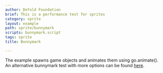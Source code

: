 ```yaml
---
author: Defold Foundation
brief: This is a performance test for sprites
category: sprite
layout: example
path: sprite/bunnymark
scripts: bunnymark.script
tags: sprite
title: Bunnymark

---
```



The example spawns game objects and animates them using go.animate(). An alternative bunnymark test with more options can be found [here](https://github.com/britzl/defold-bunnymark).
